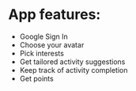 # App features:
* Google Sign In
* Choose your avatar
* Pick interests
* Get tailored activity suggestions
* Keep track of activity completion
* Get points
